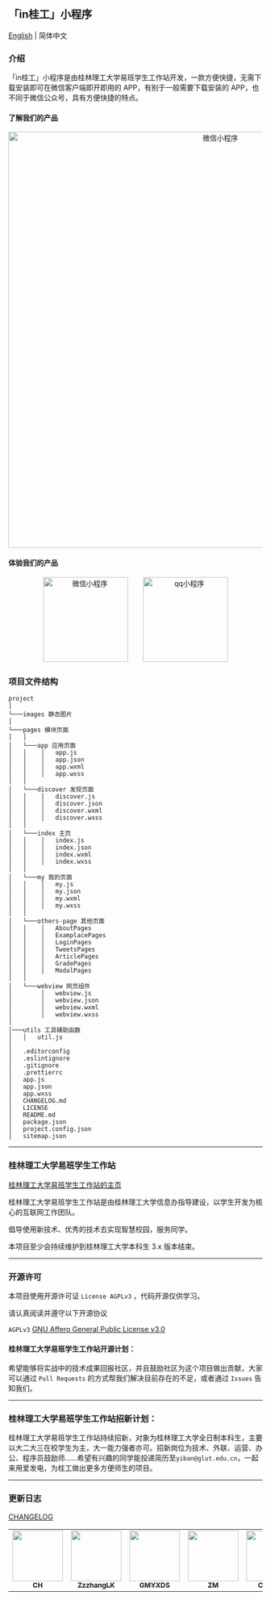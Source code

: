 ## 「in桂工」小程序

[English](./README-en.md) | 简体中文

### 介绍

「in桂工」小程序是由桂林理工大学易班学生工作站开发，一款方便快捷，无需下载安装即可在微信客户端即开即用的 APP，有别于一般需要下载安装的 APP，也不同于微信公众号，具有方便快捷的特点。

#### 了解我们的产品

<p align="center">
<img src="https://s3.ax1x.com/2021/01/26/sOReyD.png" alt="微信小程序" width="824.5" height="auto">
</p>

#### 体验我们的产品

<p align="center">
<img src="https://s3.ax1x.com/2021/01/25/sOD176.jpg" alt="微信小程序" width="168" height="168" style="margin-right:2.5%;">
<img src="https://s3.ax1x.com/2021/01/25/sODfun.jpg" alt="qq小程序" width="168" height="168" style="margin-left:2.5%;">
</p>

### 项目文件结构

```
project
│
└───images 静态图片
│
└───pages 模块页面
│   │
│   └───app 应用页面
│   │    │   app.js
│   │    │   app.json
│   │    │   app.wxml
│   │    │   app.wxss
│   │
│   └───discover 发现页面
│   │    │   discover.js
│   │    │   discover.json
│   │    │   discover.wxml
│   │    │   discover.wxss
│   │
│   └───index 主页
│   │    │   index.js
│   │    │   index.json
│   │    │   index.wxml
│   │    │   index.wxss
│   │
│   └───my 我的页面
│   │    │   my.js
│   │    │   my.json
│   │    │   my.wxml
│   │    │   my.wxss
│   │
│   └───others-page 其他页面
│   │    │   AboutPages
│   │    │   ExamplacePages
│   │    │   LoginPages
│   │    │   TweetsPages
│   │    │   ArticlePages
│   │    │   GradePages
│   │    │   ModalPages
│   │
│   └───webview 网页组件
│        │   webview.js
│        │   webview.json
│        │   webview.wxml
│        │   webview.wxss
│
│───utils 工具辅助函数
│   │   util.js
│
│   .editorconfig
│   .eslintignore
│   .gitignore
│   .prettierrc
│   app.js
│   app.json
│   app.wxss
│   CHANGELOG.md
│   LICENSE
│   README.md
│   package.json
│   project.config.json
│   sitemap.json

```

------

### 桂林理工大学易班学生工作站

[桂林理工大学易班学生工作站的主页](https://yiban.glut.edu.cn)

桂林理工大学易班学生工作站是由桂林理工大学信息办指导建设，以学生开发为核心的互联网工作团队。

倡导使用新技术、优秀的技术去实现智慧校园，服务同学。

本项目至少会持续维护到桂林理工大学本科生 3.x 版本结束。

------

### 开源许可

本项目使用开源许可证 `License AGPLv3` ，代码开源仅供学习。

请认真阅读并遵守以下开源协议

`AGPLv3` [GNU Affero General Public License v3.0](https://github.com/GreenPomelo/Undergraduate/blob/master/LICENSE)

#### 桂林理工大学易班学生工作站开源计划：

希望能够将实战中的技术成果回报社区，并且鼓励社区为这个项目做出贡献，大家可以通过 `Pull Requests` 的方式帮我们解决目前存在的不足，或者通过 `Issues` 告知我们。

------

### 桂林理工大学易班学生工作站招新计划：

桂林理工大学易班学生工作站持续招新，对象为桂林理工大学全日制本科生，主要以大二大三在校学生为主，大一能力强者亦可。招新岗位为技术、外联、运营、办公、程序员鼓励师......希望有兴趣的同学能投递简历至`yiban@glut.edu.cn`，一起来用爱发电，为桂工做出更多方便师生的项目。

------

### 更新日志

[CHANGELOG](./CHANGELOG.md)


<table>
  <tr>
    <td align="center"><a href="https://github.com/chrrg"><img src="https://github.com/chrrg.png?s=64" width="100px;"/><br /><sub><b>CH</b></sub></a><br /></td>
    <td align="center"><a href="https://github.com/ZzzhangLK"><img src="https://github.com/ZzzhangLK.png?s=64" width="100px;"/><br /><sub><b>ZzzhangLK</b></sub></a><br /></td>
    <td align="center"><a href="https://github.com/GMYXDS"><img src="https://github.com/GMYXDS.png?s=64" width="100px;"/><br /><sub><b>GMYXDS</b></sub></a><br /></td>
    <td align="center"><a href="https://github.com/FaithZM"><img src="https://github.com/FaithZM.png?s=64" width="100px;"/><br /><sub><b>ZM</b></sub></a><br /></td>
    <td align="center"><a href="https://github.com/Coloryr"><img src="https://github.com/Coloryr.png?s=64" width="100px;"/><br /><sub><b>Color_yr</b></sub></a><br /></td>
  </tr>
</table>
